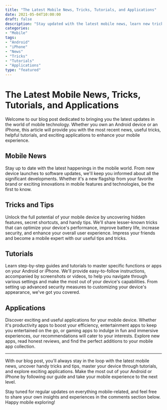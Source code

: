 ```yaml
---
title: "The Latest Mobile News, Tricks, Tutorials, and Applications"
date: 2021-05-04T10:00:00
draft: false
description: "Stay updated with the latest mobile news, learn new tricks and tutorials, and discover exciting applications for Android and iPhone."
categories:
- "Mobile"
tags:
- "Android"
- "iPhone"
- "News"
- "Tricks"
- "Tutorials"
- "Applications"
type: "featured"
---
```


# The Latest Mobile News, Tricks, Tutorials, and Applications

Welcome to our blog post dedicated to bringing you the latest updates in the world of mobile technology. Whether you own an Android device or an iPhone, this article will provide you with the most recent news, useful tricks, helpful tutorials, and exciting applications to enhance your mobile experience.

## **Mobile News**

Stay up to date with the latest happenings in the mobile world. From new device launches to software updates, we'll keep you informed about all the significant developments. Whether it's a new flagship from your favorite brand or exciting innovations in mobile features and technologies, be the first to know.

## **Tricks and Tips**

Unlock the full potential of your mobile device by uncovering hidden features, secret shortcuts, and handy tips. We'll share lesser-known tricks that can optimize your device's performance, improve battery life, increase security, and enhance your overall user experience. Impress your friends and become a mobile expert with our useful tips and tricks.

## **Tutorials**

Learn step-by-step guides and tutorials to master specific functions or apps on your Android or iPhone. We'll provide easy-to-follow instructions, accompanied by screenshots or videos, to help you navigate through various settings and make the most out of your device's capabilities. From setting up advanced security measures to customizing your device's appearance, we've got you covered.

## **Applications**

Discover exciting and useful applications for your mobile device. Whether it's productivity apps to boost your efficiency, entertainment apps to keep you entertained on the go, or gaming apps to indulge in fun and immersive experiences, our recommendations will cater to your interests. Explore new apps, read honest reviews, and find the perfect additions to your mobile app collection.

---

With our blog post, you'll always stay in the loop with the latest mobile news, uncover handy tricks and tips, master your device through tutorials, and explore exciting applications. Make the most out of your Android or iPhone by following our guide and take your mobile experience to the next level.

Stay tuned for regular updates on everything mobile-related, and feel free to share your own insights and experiences in the comments section below. Happy mobile exploring!
